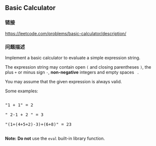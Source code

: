 ## Basic Calculator  
### 链接  
https://leetcode.com/problems/basic-calculator/description/  
### 问题描述
Implement a basic calculator to evaluate a simple expression string.

The expression string may contain open `(` and closing parentheses `)`, the plus `+` or minus sign `-`, **non-negative** integers and empty spaces ` `.

You may assume that the given expression is always valid.

Some examples:<br>
<pre>
"1 + 1" = 2
" 2-1 + 2 " = 3
"(1+(4+5+2)-3)+(6+8)" = 23
</pre>



**Note:** **Do not** use the `eval` built-in library function.

